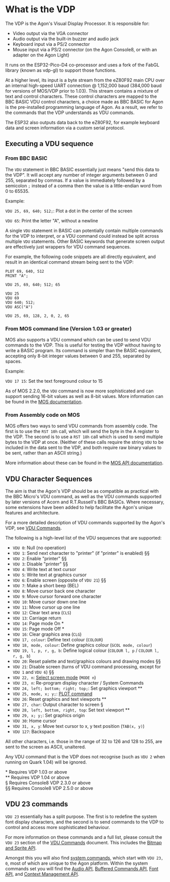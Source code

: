# What is the VDP

The VDP is the Agon's Visual Display Processor. It is responsible for:

* Video output via the VGA connector
* Audio output via the built-in buzzer and audio jack
* Keyboard input via a PS/2 connector
* Mouse input via a PS/2 connector (on the Agon Console8, or with an adapter on the Agon Light)

It runs on the ESP32-Pico-D4 co-processor and uses a fork of the FabGL library (known as vdp-gl) to support those functions.

At a higher level, its input is a byte stream from the eZ80F92 main CPU over an internal high-speed UART connection @ 1,152,000 baud (384,000 baud for versions of MOS/VDP prior to 1.03). This stream contains a mixture of text and control characters. These control characters are mapped to the BBC BASIC VDU control characters, a choice made as BBC BASIC for Agon is the pre-installed programming language of Agon.  As a result, we refer to the commands that the VDP understands as VDU commands.

The ESP32 also outputs data back to the eZ80F92, for example keyboard data and screen information via a custom serial protocol.

## Executing a VDU sequence

### From BBC BASIC

The `VDU` statement in BBC BASIC essentially just means "send this data to the VDP".  It will accept any number of integer arguments between 0 and 255, separated by commas.  If a value is immediately followed by a semicolon `;` instead of a comma then the value is a little-endian word from 0 to 65535.

Example:

`VDU 25, 69, 640; 512;`: Plot a dot in the center of the screen

`VDU 65`: Print the letter "A", without a newline

A single `VDU` statement in BASIC can potentially contain multiple commands for the VDP to interpret, or a VDU command could instead be split across multiple `VDU` statements.  Other BASIC keywords that generate screen output are effectively just wrappers for VDU command sequences.

For example, the following code snippets are all directly equivalent, and result in an identical command stream being sent to the VDP:

```
PLOT 69, 640, 512
PRINT "A";
```
```
VDU 25, 69, 640; 512; 65
```
```
VDU 25
VDU 69
VDU 640; 512;
VDU ASC("A")
```
```
VDU 25, 69, 128, 2, 0, 2, 65
```

### From MOS command line (Version 1.03 or greater)

MOS also supports a VDU command which can be used to send VDU commands to the VDP.  This is useful for testing the VDP without having to write a BASIC program.  Its command is simpler than the BASIC equivalent, accepting only 8-bit integer values between 0 and 255, separated by spaces.

Example:

`VDU 17 15`: Set the text foreground colour to 15

As of MOS 2.2.0, the `VDU` command is now more sophisticated and can support sending 16-bit values as well as 8-bit values.  More information can be found in the [MOS documentation](MOS.md).

### From Assembly code on MOS

MOS offers two ways to send VDU commands from assembly code.  The first is to use the `RST 10h` call, which will send the byte in the A register to the VDP.  The second is to use a `RST 18h` call which is used to send multiple bytes to the VDP at once.  (Neither of these calls require the string `VDU` to be included in the data sent to the VDP, and both require raw binary values to be sent, rather than an ASCII string.)

More information about these can be found in the [MOS API documentation](mos/API.md#rst).


## VDU Character Sequences

The aim is that the Agon's VDP should be as compatible as practical with the BBC Micro's VDU command, as well as the VDU commands supported by later versions of Acorn and R.T.Russell's BBC BASICs.  Where necessary, some extensions have been added to help facilitate the Agon's unique features and architecture.

For a more detailed description of VDU commands supported by the Agon's VDP, see [VDU Commands](vdp/VDU-Commands.md).

The following is a high-level list of the VDU sequences that are supported:

- `VDU 0`: Null (no operation)
- `VDU 1`: Send next character to "printer" (if "printer" is enabled) §§
- `VDU 2`: Enable "printer" §§
- `VDU 3`: Disable "printer" §§
- `VDU 4`: Write text at text cursor
- `VDU 5`: Write text at graphics cursor
- `VDU 6`: Enable screen (opposite of `VDU 21`) §§
- `VDU 7`: Make a short beep (BEL)
- `VDU 8`: Move cursor back one character
- `VDU 9`: Move cursor forward one character
- `VDU 10`: Move cursor down one line
- `VDU 11`: Move cursor up one line
- `VDU 12`: Clear text area (`CLS`)
- `VDU 13`: Carriage return
- `VDU 14`: Page mode On *
- `VDU 15`: Page mode Off *
- `VDU 16`: Clear graphics area (`CLG`)
- `VDU 17, colour`: Define text colour (`COLOUR`)
- `VDU 18, mode, colour`: Define graphics colour (`GCOL mode, colour`)
- `VDU 19, l, p, r, g, b`: Define logical colour (`COLOUR l, p` / `COLOUR l, r, g, b`)
- `VDU 20`: Reset palette and text/graphics colours and drawing modes §§
- `VDU 21`: Disable screen (turns of VDU command processing, except for `VDU 1` and `VDU 6`) §§
- `VDU 22, n`: [Select screen mode](vdp/Screen-Modes.md) (`MODE n`)
- `VDU 23, n`: Re-program display character / System Commands
- `VDU 24, left; bottom; right; top;`: Set graphics viewport **
- `VDU 25, mode, x; y;`: [PLOT command](vdp/PLOT-Commands.md)
- `VDU 26`: Reset graphics and text viewports **
- `VDU 27, char`: Output character to screen §
- `VDU 28, left, bottom, right, top`: Set text viewport **
- `VDU 29, x; y;`: Set graphics origin
- `VDU 30`: Home cursor
- `VDU 31, x, y`: Move text cursor to x, y text position (`TAB(x, y)`)
- `VDU 127`: Backspace

All other characters, i.e. those in the range of 32 to 126 and 128 to 255, are sent to the screen as ASCII, unaltered.

Any VDU command that is the VDP does not recognise (such as `VDU 2` when running on Quark 1.04) will be ignored.

 \* Requires VDP 1.03 or above<br>
 \** Requires VDP 1.04 or above<br>
 § Requires Console8 VDP 2.3.0 or above<br>
 §§ Requires Console8 VDP 2.5.0 or above<br>


## VDU 23 commands

`VDU 23` essentially has a split purpose.  The first is to redefine the system font display characters, and the second is to send commands to the VDP to control and access more sophisticated behaviour.

For more information on these commands and a full list, please consult the `VDU 23` section of the [VDU Commands](vdp/VDU-Commands.md) document.  This includes the [Bitmap and Sprite API](vdp/Bitmaps-API.md).

Amongst this you will also find [system commands](vdp/System-Commands.md), which start with `VDU 23, 0`, most of which are unique to the Agon platform.  Within the system commands set you will find the [Audio API](vdp/Enhanced-Audio-API.md), [Buffered Commands API](vdp/Buffered-Commands-API.md), [Font API](vdp/Font-API.md), and [Context Management API](vdp/Context-Management-API.md).


